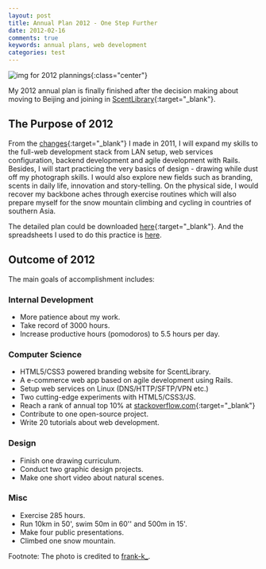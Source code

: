 ```yaml
---
layout: post
title: Annual Plan 2012 - One Step Further
date: 2012-02-16
comments: true
keywords: annual plans, web development
categories: test
---
```

![img for 2012 plannings](/images/annual_2012.jpg){:class="center"}

My 2012 annual plan is finally finished after the decision making about moving to Beijing and joining in [ScentLibrary][link_to_demetercn]{:target="_blank"}.

## The Purpose of 2012
From the [changes][link_to_changes]{:target="_blank"} I made in 2011, I will expand my skills to the full-web development stack from LAN setup, web services configuration, backend development and agile development with Rails. Besides, I will start practicing the very basics of design - drawing while dust off my photograph skills. I would also explore new fields such as branding, scents in daily life, innovation and story-telling. On the physical side, I would recover my backbone aches through exercise routines which will also prepare myself for the snow mountain climbing and cycling in countries of southern Asia.

The detailed plan could be downloaded [here][link_to_2012_plan]{:target="_blank"}. And the spreadsheets I used to do this practice is [here][link_to_pms_sheet].

## Outcome of 2012
The main goals of accomplishment includes:

### Internal Development
* More patience about my work.
* Take record of 3000 hours.
* Increase productive hours (pomodoros) to 5.5 hours per day.

### Computer Science
* HTML5/CSS3 powered branding website for ScentLibrary.
* A e-commerce web app based on agile development using Rails.
* Setup web services on Linux (DNS/HTTP/SFTP/VPN etc.)
* Two cutting-edge experiments with HTML5/CSS3/JS.
* Reach a rank of annual top 10% at [stackoverflow.com][link_to_stackoverflow]{:target="_blank"}
* Contribute to one open-source project.
* Write 20 tutorials about web development.

### Design
* Finish one drawing curriculum.
* Conduct two graphic design projects.
* Make one short video about natural scenes.

### Misc
* Exercise 285 hours.
* Run 10km in 50', swim 50m in 60'' and 500m in 15'.
* Make four public presentations.
* Climbed one snow mountain.

Footnote: The photo is credited to [frank-k_](http://www.flickr.com/photos/flevasseur/).

[link_to_2012_plan]: /assets/download/2012_plans.pdf "2012 Annual Plans"
[link_to_demetercn]: http://demetercn.com/shop/index.html "ScentLibrary"
[link_to_changes]: /2011/12/annual-review/ "2011 Annual Reviews"
[link_to_stackoverflow]: http://http://stackoverflow.com/ "StackOverflow"
[link_to_pms_sheet]: /assets/download/toolkit_v2.zip "personal management toolkit"

